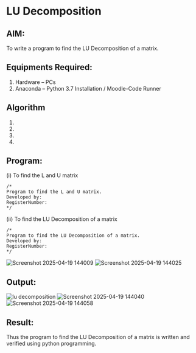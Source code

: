 # LU Decomposition 

## AIM:
To write a program to find the LU Decomposition of a matrix.

## Equipments Required:
1. Hardware – PCs
2. Anaconda – Python 3.7 Installation / Moodle-Code Runner

## Algorithm
1. 
2. 
3. 
4. 

## Program:
(i) To find the L and U matrix
```
/*
Program to find the L and U matrix.
Developed by: 
RegisterNumber: 
*/
```
(ii) To find the LU Decomposition of a matrix
```
/*
Program to find the LU Decomposition of a matrix.
Developed by: 
RegisterNumber: 
*/
```
![Screenshot 2025-04-19 144009](https://github.com/user-attachments/assets/d34e2ed0-99d3-4722-a250-7b750033a521)
![Screenshot 2025-04-19 144025](https://github.com/user-attachments/assets/49a6a2d4-158e-49a5-9dfd-1cf7fc2ff479)

## Output:
![lu decomposition]()
![Screenshot 2025-04-19 144040](https://github.com/user-attachments/assets/03140f65-943f-43aa-9458-be22f6e9c9c6)
![Screenshot 2025-04-19 144058](https://github.com/user-attachments/assets/ba5c1e4c-a06a-4cd3-8841-ad036caf257d)


## Result:
Thus the program to find the LU Decomposition of a matrix is written and verified using python programming.

